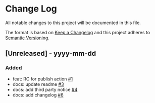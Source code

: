 # Change Log
All notable changes to this project will be documented in this file.
 
The format is based on [Keep a Changelog](http://keepachangelog.com/)
and this project adheres to [Semantic Versioning](http://semver.org/).
 
## [Unreleased] - yyyy-mm-dd
 
### Added
- feat: RC for publish action [#1](https://github.com/newrelic/infrastructure-publish-action/pull/1)
- docs: update readme [#3](https://github.com/newrelic/infrastructure-publish-action/pull/3)
- docs: add third party notice [#4](https://github.com/newrelic/infrastructure-publish-action/pull/4)
- docs: add changelog [#6](https://github.com/newrelic/infrastructure-publish-action/pull/6)